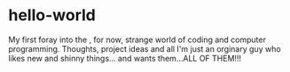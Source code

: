 # hello-world
My first foray into the , for now, strange world of coding and computer programming. Thoughts, project ideas and all
I'm just an orginary guy who likes new and shinny things... and wants them...ALL OF THEM!!! 
